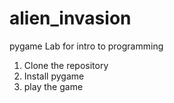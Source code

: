 # alien_invasion
 
pygame Lab for intro to programming

1. Clone the repository
2. Install pygame
3. play the game
